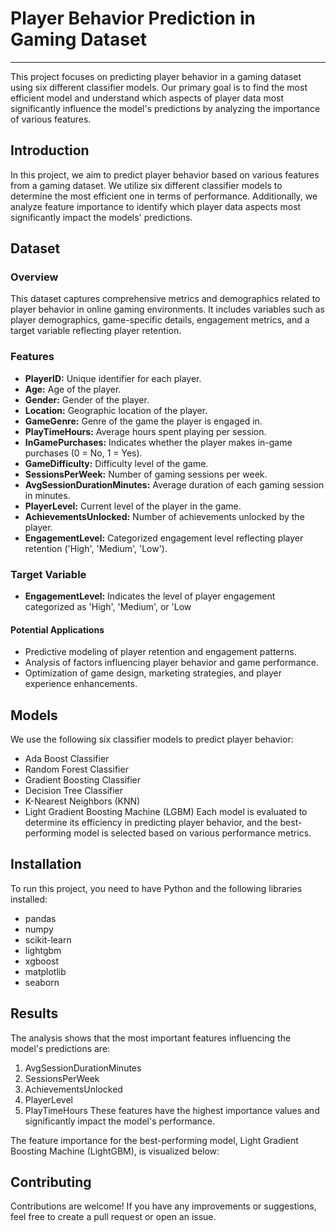 # **Player Behavior Prediction in Gaming Dataset**
-------------------------------
This project focuses on predicting player behavior in a gaming dataset using six different classifier models. Our primary goal is to find the most efficient model and understand which aspects of player data most significantly influence the model's predictions by analyzing the importance of various features.


## **Introduction**

In this project, we aim to predict player behavior based on various features from a gaming dataset. We utilize six different classifier models to determine the most efficient one in terms of performance. Additionally, we analyze feature importance to identify which player data aspects most significantly impact the models' predictions.

## **Dataset**

### **Overview**
This dataset captures comprehensive metrics and demographics related to player behavior in online gaming environments. It includes variables such as player demographics, game-specific details, engagement metrics, and a target variable reflecting player retention.


### **Features**

- **PlayerID:** Unique identifier for each player.
- **Age:** Age of the player.
- **Gender:** Gender of the player.
- **Location:** Geographic location of the player.
- **GameGenre:** Genre of the game the player is engaged in.
- **PlayTimeHours:** Average hours spent playing per session.
- **InGamePurchases:** Indicates whether the player makes in-game purchases (0 = No, 1 = Yes).
- **GameDifficulty:** Difficulty level of the game.
- **SessionsPerWeek:** Number of gaming sessions per week.
- **AvgSessionDurationMinutes:** Average duration of each gaming session in minutes.
- **PlayerLevel:** Current level of the player in the game.
- **AchievementsUnlocked:** Number of achievements unlocked by the player.
- **EngagementLevel:** Categorized engagement level reflecting player retention ('High', 'Medium', 'Low').

### **Target Variable**
- **EngagementLevel:** Indicates the level of player engagement categorized as 'High', 'Medium', or 'Low

#### Potential Applications
- Predictive modeling of player retention and engagement patterns.
- Analysis of factors influencing player behavior and game performance.
- Optimization of game design, marketing strategies, and player experience enhancements.


## Models
We use the following six classifier models to predict player behavior:

- Ada Boost Classifier
- Random Forest Classifier
- Gradient Boosting Classifier
- Decision Tree Classifier
- K-Nearest Neighbors (KNN)
- Light Gradient Boosting Machine (LGBM)
Each model is evaluated to determine its efficiency in predicting player behavior, and the best-performing model is selected based on various performance metrics.

## **Installation**
To run this project, you need to have Python and the following libraries installed:

- pandas
- numpy
- scikit-learn
- lightgbm
- xgboost
- matplotlib
- seaborn


## **Results**
The analysis shows that the most important features influencing the model's predictions are:

1. AvgSessionDurationMinutes
2. SessionsPerWeek
3. AchievementsUnlocked
4. PlayerLevel
5. PlayTimeHours
These features have the highest importance values and significantly impact the model's performance.

The feature importance for the best-performing model, Light Gradient Boosting Machine (LightGBM), is visualized below:

## **Contributing**
Contributions are welcome! If you have any improvements or suggestions, feel free to create a pull request or open an issue.

